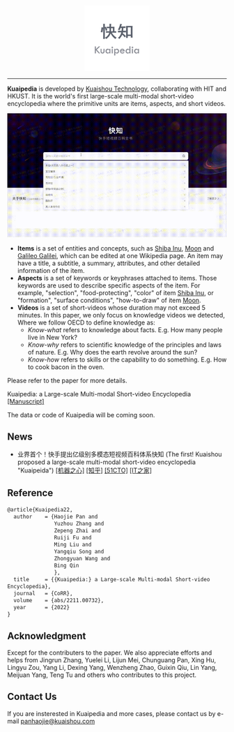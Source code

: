 <p align="center">
<img width="150px" src="./images/logo.jpeg"/>
</p>

<hr/>

**Kuaipedia** is developed by [Kuaishou Technology](https://www.kuaishou.com/en), collaborating with HIT and HKUST. It is the world's first large-scale multi-modal short-video encyclopedia where the primitive units are items, aspects, and short videos. 

![demo](./images/demo-case.gif)

* **Items** is a set of entities and concepts, such as [Shiba Inu](https://en.wikipedia.org/wiki/Shiba_Inu), [Moon](https://en.wikipedia.org/wiki/Moon) and [Galileo Galilei](https://en.wikipedia.org/wiki/Galileo_Galilei), which can be edited at one Wikipedia page. An item may have a title, a subtitle, a summary, attributes, and other detailed information of the item.
* **Aspects** is a set of keywords or keyphrases attached to items. Those keywords are used to describe specific aspects of the item. For example, "selection", "food-protecting", "color" of item [Shiba Inu](https://en.wikipedia.org/wiki/Shiba_Inu), or "formation", "surface conditions", "how-to-draw" of item [Moon](https://en.wikipedia.org/wiki/Moon).
* **Videos** is a set of short-videos whose duration may not exceed 5 minutes. In this paper, we only focus on knowledge videos we detected, Where we follow OECD to define knowledge as:
    * *Know-what* refers to knowledge about facts. E.g. How many people live in New York? 
    * *Know-why* refers to scientific knowledge of the principles and laws of nature. E.g. Why does the earth revolve around the sun?
    * *Know-how* refers to skills or the capability to do something. E.g. How to cook bacon in the oven.

Please refer to the paper for more details.

Kuaipedia: a Large-scale Multi-modal Short-video Encyclopedia [[Manuscript]](https://arxiv.org/abs/2211.00732)

The data or code of Kuaipedia will be coming soon.

## News
* 业界首个！快手提出亿级别多模态短视频百科体系快知 (The first! Kuaishou proposed a large-scale multi-modal short-video encyclopedia "Kuaipeida") [[机器之心]](https://mp.weixin.qq.com/s/_ngcmULg9-FwZER-Jlljvg) [[知乎]](https://zhuanlan.zhihu.com/p/580890046) [[51CTO]](https://www.51cto.com/article/722206.html) [[IT之家]](https://www.ithome.com/0/651/810.htm)

## Reference
```
@article{Kuaipedia22,
  author    = {Haojie Pan and
               Yuzhou Zhang and
               Zepeng Zhai and
               Ruiji Fu and
               Ming Liu and
               Yangqiu Song and
               Zhongyuan Wang and
               Bing Qin
               },
  title     = {{Kuaipedia:} a Large-scale Multi-modal Short-video Encyclopedia},
  journal   = {CoRR},
  volume    = {abs/2211.00732},
  year      = {2022}
}
```


## Acknowledgment

Except for the contributers to the paper. We also appreciate efforts and helps from Jingrun Zhang, Yuelei Li, Lijun Mei, Chunguang Pan, Xing Hu, Lingyu Zou, Yang Li, Dexing Yang, Wenzheng Zhao, Guixin Qiu, Lin Yang, Meijuan Yang, Teng Tu and others who contributes to this project.

## Contact Us

If you are insterested in Kuaipedia and more cases, please contact us by e-mail panhaojie@kuaishou.com

